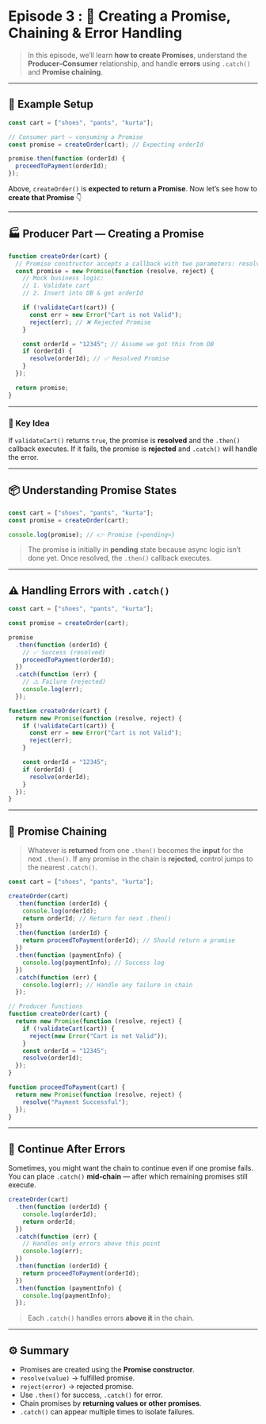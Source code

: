 # Episode 3 : 🧩 Creating a Promise, Chaining & Error Handling

> In this episode, we’ll learn **how to create Promises**, understand the **Producer–Consumer** relationship, and handle **errors** using `.catch()` and **Promise chaining**.

---

## 🛒 Example Setup

```js
const cart = ["shoes", "pants", "kurta"];

// Consumer part — consuming a Promise
const promise = createOrder(cart); // Expecting orderId

promise.then(function (orderId) {
  proceedToPayment(orderId);
});
````

Above, `createOrder()` is **expected to return a Promise**.
Now let’s see how to **create that Promise** 👇

---

## 🏭 Producer Part — Creating a Promise

```js
function createOrder(cart) {
  // Promise constructor accepts a callback with two parameters: resolve & reject
  const promise = new Promise(function (resolve, reject) {
    // Mock business logic:
    // 1. Validate cart
    // 2. Insert into DB & get orderId

    if (!validateCart(cart)) {
      const err = new Error("Cart is not Valid");
      reject(err); // ❌ Rejected Promise
    }

    const orderId = "12345"; // Assume we got this from DB
    if (orderId) {
      resolve(orderId); // ✅ Resolved Promise
    }
  });

  return promise;
}
```

---

### 🧠 Key Idea

If `validateCart()` returns `true`, the promise is **resolved** and the `.then()` callback executes.
If it fails, the promise is **rejected** and `.catch()` will handle the error.

---

## 📦 Understanding Promise States

```js
const cart = ["shoes", "pants", "kurta"];
const promise = createOrder(cart);

console.log(promise); // 👉 Promise {<pending>}
```

> The promise is initially in **pending** state because async logic isn’t done yet.
> Once resolved, the `.then()` callback executes.

---

## ⚠️ Handling Errors with `.catch()`

```js
const cart = ["shoes", "pants", "kurta"];

const promise = createOrder(cart);

promise
  .then(function (orderId) {
    // ✅ Success (resolved)
    proceedToPayment(orderId);
  })
  .catch(function (err) {
    // ⚠️ Failure (rejected)
    console.log(err);
  });

function createOrder(cart) {
  return new Promise(function (resolve, reject) {
    if (!validateCart(cart)) {
      const err = new Error("Cart is not Valid");
      reject(err);
    }

    const orderId = "12345";
    if (orderId) {
      resolve(orderId);
    }
  });
}
```

---

## 🔗 Promise Chaining

> Whatever is **returned** from one `.then()` becomes the **input** for the next `.then()`.
> If any promise in the chain is **rejected**, control jumps to the nearest `.catch()`.

```js
const cart = ["shoes", "pants", "kurta"];

createOrder(cart)
  .then(function (orderId) {
    console.log(orderId);
    return orderId; // Return for next .then()
  })
  .then(function (orderId) {
    return proceedToPayment(orderId); // Should return a promise
  })
  .then(function (paymentInfo) {
    console.log(paymentInfo); // Success log
  })
  .catch(function (err) {
    console.log(err); // Handle any failure in chain
  });

// Producer functions
function createOrder(cart) {
  return new Promise(function (resolve, reject) {
    if (!validateCart(cart)) {
      reject(new Error("Cart is not Valid"));
    }
    const orderId = "12345";
    resolve(orderId);
  });
}

function proceedToPayment(cart) {
  return new Promise(function (resolve, reject) {
    resolve("Payment Successful");
  });
}
```

---

## 🧯 Continue After Errors

Sometimes, you might want the chain to continue even if one promise fails.
You can place `.catch()` **mid-chain** — after which remaining promises still execute.

```js
createOrder(cart)
  .then(function (orderId) {
    console.log(orderId);
    return orderId;
  })
  .catch(function (err) {
    // Handles only errors above this point
    console.log(err);
  })
  .then(function (orderId) {
    return proceedToPayment(orderId);
  })
  .then(function (paymentInfo) {
    console.log(paymentInfo);
  });
```

> Each `.catch()` handles errors **above it** in the chain.

---

## ⚙️ Summary

* Promises are created using the **Promise constructor**.
* `resolve(value)` → fulfilled promise.
* `reject(error)` → rejected promise.
* Use `.then()` for success, `.catch()` for error.
* Chain promises by **returning values or other promises**.
* `.catch()` can appear multiple times to isolate failures.
